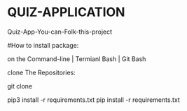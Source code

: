 # QUIZ-APPLICATION
Quiz-App-You-can-Folk-this-project



#How to install package:

on the Command-line | Termianl Bash | Git Bash

clone The Repositories:

git clone 

pip3 install -r requirements.txt
pip install -r requirements.txt

